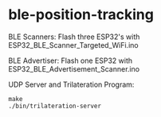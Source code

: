 # ble-position-tracking

BLE Scanners: Flash three ESP32's with ESP32_BLE_Scanner_Targeted_WiFi.ino 

BLE Advertiser: Flash one ESP32 with ESP32_BLE_Advertisement_Scanner.ino

UDP Server and Trilateration Program:
```
make
./bin/trilateration-server
```
